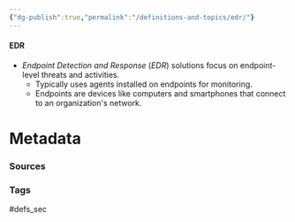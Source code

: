 ```yaml
---
{"dg-publish":true,"permalink":"/definitions-and-topics/edr/"}
---
```


#### EDR
- *Endpoint Detection and Response* (*EDR*) solutions focus on endpoint-level threats and activities.
	- Typically uses agents installed on endpoints for monitoring.
	- Endpoints are devices like computers and smartphones that connect to an organization's network.






# Metadata

### Sources


### Tags
#defs_sec 